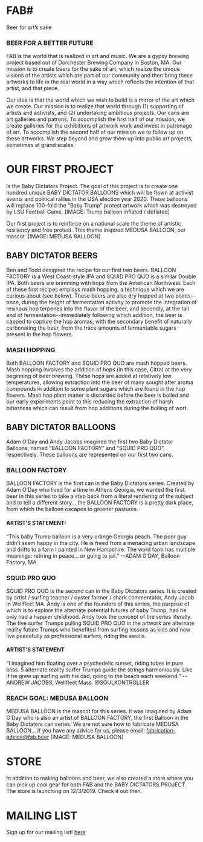# <span class="fab">FAB<span>#
Beer for art’s sake
### BEER FOR A BETTER FUTURE ###
FAB is the world that is realized in art and music. We are a gypsy brewing project based out of Dorchester Brewing Company in Boston, MA. Our mission is to create beers for the sake of art, which realize the unique visions of the artists which are part of our community and then bring these artworks to life in the real world in a way which reflects the intention of that artist, and that piece. 

Our idea is that the world which we wish to build is a mirror of the art which we create. Our mission is to realize that world through (1) supporting of artists and activists, and (2) undertaking ambitious projects. Our cans are art galleries and patrons. To accomplish the first half of our mission, we create galleries for the exhibitions of artwork work and invest in patronage of art. To accomplish the second half of our mission we to follow up on these artworks. We step beyond and grow them up into public art projects, sometimes at grand scales. 

# OUR FIRST PROJECT #
Is the Baby Dictators Project. The goal of this project is to create one hundred unique BABY DICTATOR BALLOONS which will be flown at activist events and political rallies in the USA election year 2020. These balloons will replace 100-fold the “Baby Trump” protest artwork which was destroyed by LSU Football Game.
[IMAGE: Trump balloon inflated / deflated]

Our first project is to reinforce on a national scale the theme of artistic resiliency and free protest. This theme inspired MEDUSA BALLOON, our mascot.
[IMAGE: MEDUSA BALLOON]
## BABY DICTATOR BEERS ##
Ben and Todd designed the recipe for our first two beers. BALLOON FACTORY is a West Coast-style IPA and SQUID PRO QUO is a similar Double IPA. Both beers are brimming with hops from the American Northwest. Each of these first recipes employs mash hopping, a technique which we are curious about (see below). These beers are also dry hopped at two points--once, during the height of fermentation activity to promote the integration of resinous hop terpenes into the flavor of the beer, and secondly, at the tail end of fermentation--immediately following which addition, the beer is capped to capture the hop aromas, with the secondary benefit of naturally carbonating the beer, from the trace amounts of fermentable sugars present in the hop flowers.
### MASH HOPPING ###
Both BALLOON FACTORY and SQUID PRO QUO are mash hopped beers. Mash hopping involves the addition of hops (in this case, Citra) at the very beginning of beer brewing. These hops are added at relatively low temperatures, allowing extraction into the beer of many sought after aroma compounds in addition to some plant sugars which are found in the hop flowers. Mash hop plant matter is discarded before the beer is boiled and our early experiments point to this reducing the extraction of harsh bitterness which can result from hop additions during the boiling of wort. 

## BABY DICTATOR BALLOONS ##
Adam O’Day and Andy Jacobs imagined the first two Baby Dictator Balloons, named “BALLOON FACTORY” and “SQUID PRO QUO”, respectively. These balloons are represented on our first two cans. 

### BALLOON FACTORY ###
BALLOON FACTORY is the first can in the Baby Dictators series. Created by Adam O’Day who lived for a time in Athens Georgia, we wanted the first beer in this series to take a step back from a literal rendering of the subject and to tell a different story… the BALLOON FACTORY is a pretty dark place, from which the balloon escapes to greener pastures. 
#### ARTIST’S STATEMENT:  ####
“This baby Trump balloon is a very orange Georgia peach. The poor guy didn’t seem happy in the city. He is freed from a menacing urban landscape and drifts to a farm I painted in New Hampshire. The word farm has multiple meanings: retiring in peace... or going to jail.”
--ADAM O’DAY, Balloon Factory, MA

### SQUID PRO QUO ###
SQUID PRO QUO is the second can in the Baby Dictators series. It is created by artist / surfing teacher / oyster farmer / shark commentator, Andy Jacob in Wellfleet MA. Andy is one of the founders of this series, the purpose of which is to explore the alternate potential futures of baby Trump, had he only had a happier childhood. Andy took the concept of the series literally. The five surfer Trumps pulling SQUID PRO QUO in the artwork are alternate reality future Trumps who benefited from surfing lessons as kids and now live peacefully as professional surfers, riding the swells. 
#### ARTIST’S STATEMENT #### 
“I imagined him floating over a psychedelic sunset, riding tubes in pure bliss. 5 alternate reality surfer Trumps guide the strings harmoniously. Like if he grew up surfing with his dad, going to the beach each weekend.”
--ANDREW JACOBS, Wellfleet Mass.
@SOULKONTROLLER

### REACH GOAL: MEDUSA BALLOON ###
MEDUSA BALLOON is the mascot for this series. It was imagined by Adam O’Day who is also an artist of BALLOON FACTORY, the first Balloon in the Baby Dictators can series. We are not sure how to fabricate MEDUSA BALLOON… if you have any advice for us, please email: fabrication-advice@fab.beer
[IMAGE: MEDUSA BALLOON]
# STORE #
In addition to making balloons and beer, we also created a store where you can pick up cool gear for both FAB and the BABY DICTATORS PROJECT. The store is launching on 12/3/2019. Check it out then.
# MAILING LIST #
Sign up for our mailing list!
[here](https://www.google.com)
